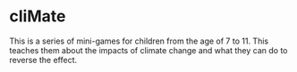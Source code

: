 # cliMate
This is a series of mini-games for children from the age of 7 to 11. This teaches them about the impacts of climate change and what they can do to reverse the effect.
